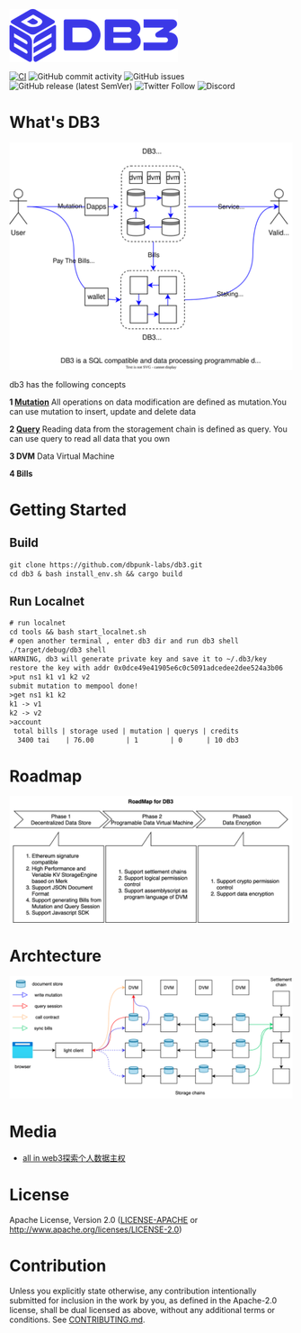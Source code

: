 ![db3_logo](./docs/images/db3_logo.png)

[![CI](https://github.com/db3-teams/db3/workflows/CI/badge.svg)](https://github.com/db3-teams/db3/actions)
![GitHub commit activity](https://img.shields.io/github/commit-activity/w/db3-teams/db3)
![GitHub issues](https://img.shields.io/github/issues/db3-teams/db3)
![GitHub release (latest SemVer)](https://img.shields.io/github/v/release/dbpunk-labs/db3)
![Twitter Follow](https://img.shields.io/twitter/follow/Db3Network?style=social)
![Discord](https://img.shields.io/discord/1025017851179962408)

# What's DB3

![overview](./docs/images/db3-overview.svg)

db3 has the following  concepts

**1 [Mutation](./docs/mutation.md)** All operations on data modification are defined as mutation.You can use mutation to insert, update and delete data

**2 [Query](./docs/query.md)** Reading data from the storagement chain is defined as query. You can use query to read all data that you own

**3 DVM** Data Virtual Machine

**4 Bills**


# Getting Started

## Build

```
git clone https://github.com/dbpunk-labs/db3.git
cd db3 & bash install_env.sh && cargo build
```
## Run Localnet

```
# run localnet
cd tools && bash start_localnet.sh
# open another terminal , enter db3 dir and run db3 shell
./target/debug/db3 shell
WARNING, db3 will generate private key and save it to ~/.db3/key
restore the key with addr 0x0dce49e41905e6c0c5091adcedee2dee524a3b06
>put ns1 k1 v1 k2 v2
submit mutation to mempool done!
>get ns1 k1 k2
k1 -> v1
k2 -> v2
>account
 total bills | storage used | mutation | querys | credits
  3400 tai    | 76.00        | 1        | 0      | 10 db3
```

# Roadmap

![roadmap](./docs/images/db3_roadmap.png)

# Archtecture
![db3_arch](./docs/images/db3_arch.png)
# Media
* [all in web3探索个人数据主权](https://www.muran.me/%E7%A6%BB%E8%81%8C%E9%98%BF%E9%87%8Call-in-web3%E6%8E%A2%E7%B4%A2%E4%B8%AA%E4%BA%BA%E6%95%B0%E6%8D%AE%E4%B8%BB%E6%9D%83)
# License
Apache License, Version 2.0
   ([LICENSE-APACHE](LICENSE-APACHE) or http://www.apache.org/licenses/LICENSE-2.0)

# Contribution

Unless you explicitly state otherwise, any contribution intentionally submitted
for inclusion in the work by you, as defined in the Apache-2.0 license, shall be
dual licensed as above, without any additional terms or conditions.
See [CONTRIBUTING.md](CONTRIBUTING.md).
